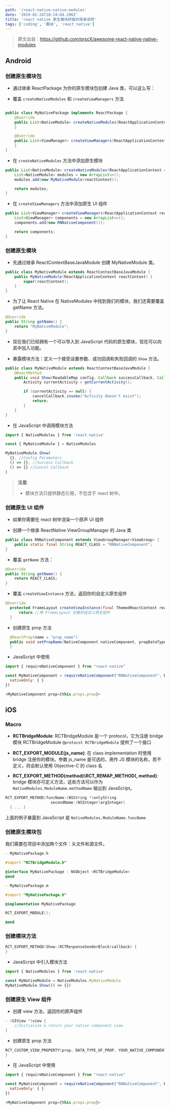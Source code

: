 ```yaml
---
path: '/react-native-native-modules'
date: '2019-02-24T10:24:04.286Z'
title: 'react native 原生模块桥接的简单说明'
tags: ['coding', '翻译', 'react native']
---
```


> 原文出自：https://github.com/prscX/awesome-react-native-native-modules

## Android

### 创建原生模块包

- 通过继承 ReactPackage 为你的原生模块包创建 Java 类，可以这么写：

- 覆盖 `createNativeModules` 和 `createViewManagers` 方法

```java

public class MyNativePackage implements ReactPackage {
    @Override
    public List<NativeModule> createNativeModules(ReactApplicationContext reactContext) {
    }

    @Override
    public List<ViewManager> createViewManagers(ReactApplicationContext reactContext) {
    }
}

```

- 在 `createNativeModules` 方法中添加原生模块

```java
public List<NativeModule> createNativeModules(ReactApplicationContext reactContext) {
    List<NativeModule> modules = new ArrayList<>();
    modules.add(new MyNativeModule(reactContext));

    return modules;
}
```

- 在 `createViewManagers` 方法中添加原生 UI 组件

```java
public List<ViewManager> createViewManagers(ReactApplicationContext reactContext) {
    List<ViewManager> components = new ArrayList<>();
    components.add(new RNNativeComponent());

    return components;
}
```

### 创建原生模块

- 先通过继承 ReactContextBaseJavaModule 创建 MyNativeModule 类。

```java
public class MyNativeModule extends ReactContextBaseJavaModule {
    public MyNativeModule(ReactApplicationContext reactContext) {
        super(reactContext);
    }
}
```

- 为了让 React Native 在 NativeModules 中找到我们的模块，我们还需要覆盖 getName 方法。

```java
@Override
public String getName() {
    return "MyNativeModule";
}
```

- 现在我们已经拥有一个可以导入到 JavaScript 代码的原生模块，现在可以向其中加入功能。

- 暴露模块方法：定义一个接受设置参数、成功回调和失败回调的 `Show` 方法。

```java
public class MyNativeModule extends ReactContextBaseJavaModule {
    @ReactMethod
    public void Show(ReadableMap config, Callback successCallback, Callback cancelCallback) {
        Activity currentActivity = getCurrentActivity();

        if (currentActivity == null) {
            cancelCallback.invoke("Activity doesn't exist");
            return;
        }
    }
}
```

- 在 JavaScript 中调用模块方法

```javascript
import { NativeModules } from 'react-native'

const { MyNativeModule } = NativeModules

MyNativeModule.Show(
  {}, //Config Parameters
  () => {}, //Success Callback
  () => {} //Cancel Callback
)
```

> **注意**:
>
> - 模块方法只提供静态引用，不包含于 react 树中。

### 创建原生 UI 组件

- 如果你需要在 react 树中渲染一个原声 UI 组件

- 创建一个继承 ReactNative ViewGroupManager 的 Java 类

```java
public class RNNativeComponent extends ViewGroupManager<ViewGroup> {
    public static final String REACT_CLASS = "RNNativeComponent";
}
```

- 覆盖 `getName` 方法：

```java
@Override
public String getName() {
    return REACT_CLASS;
}
```

- 覆盖 `createViewInstance` 方法，返回你的自定义原生组件

```java
@Override
  protected FrameLayout createViewInstance(final ThemedReactContext reactContext) {
      return //用 FrameLayout 包裹的自定义原生组件
  }
```

- 创建原生 prop 方法

```java
  @ReactProp(name = "prop_name")
  public void setPropName(NativeComponent nativeComponent, propDataType prop) {
  }
```

- JavaScript 中使用

```javascript
import { requireNativeComponent } from "react-native"

const MyNativeComponent = requireNativeComponent("RNNativeComponent", RNNativeComponent, {
  nativeOnly: { }
})

<MyNativeComponent prop={this.props.prop}>
```

## iOS

### Macro

- **RCTBridgeModule**: RCTBridgeModule 是一个 protocol，它为注册 bridge 模块 RCTBridgeModule `@protocol RCTBridgeModule` 提供了一个接口

- **RCT_EXPORT_MODULE(js_name)**: 在 class implementation 时使用 bridge 注册你的模块。参数 js_name 是可选的，用作 JS 模块的名称，若不定义，将会默认使用 Objective-C 的 class 名

- **RCT_EXPORT_METHOD(method)\RCT_REMAP_METHOD(, method)**: bridge 模块亦可定义方法，这些方法可以作为 `NativeModules.ModuleName.methodName` 输出到 JavaScript。

```objectivec
RCT_EXPORT_METHOD(funcName:(NSString *)onlyString
                    secondName:(NSInteger)argInteger)
  { ... }
```

上面的例子暴露到 JavaScript 是 `NativeModules.ModuleName.funcName`

### 创建原生模块包

我们需要在项目中添加两个文件：头文件和源文件。

```objectivec
- MyNativePackage.h

#import "RCTBridgeModule.h"

@interface MyNativePackage : NSObject <RCTBridgeModule>
@end

- MyNativePackage.m

#import "MyNativePackage.h"

@implementation MyNativePackage

RCT_EXPORT_MODULE();

@end
```

### 创建模块方法

```objectivec
RCT_EXPORT_METHOD(Show:(RCTResponseSenderBlock)callback) {
}
```

- JavaScript 中引入模块方法

```javascript
import { NativeModules } from 'react-native'

const MyNativeModule = NativeModules.MyNativeModule
MyNativeModule.Show(() => {})
```

### 创建原生 View 组件

- 创建 view 方法，返回你的原声组件

```objectivec
- (UIView *)view {
    //Initialize & return your native component view
}
```

- 创建原生 prop 方法

```objectivec
RCT_CUSTOM_VIEW_PROPERTY(prop, DATA_TYPE_OF_PROP, YOUR_NATIVE_COMPONENT_CLASS) {
}
```

- 在 JavaScript 中使用

```javascript
import { requireNativeComponent } from "react-native"

const MyNativeComponent = requireNativeComponent("RNNativeComponent", RNNativeComponent, {
  nativeOnly: { }
})

<MyNativeComponent prop={this.props.prop}>
```
